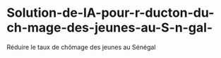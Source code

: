 # Solution-de-IA-pour-r-ducton-du-ch-mage-des-jeunes-au-S-n-gal-
Réduire le taux de  chômage des jeunes au Sénégal 
